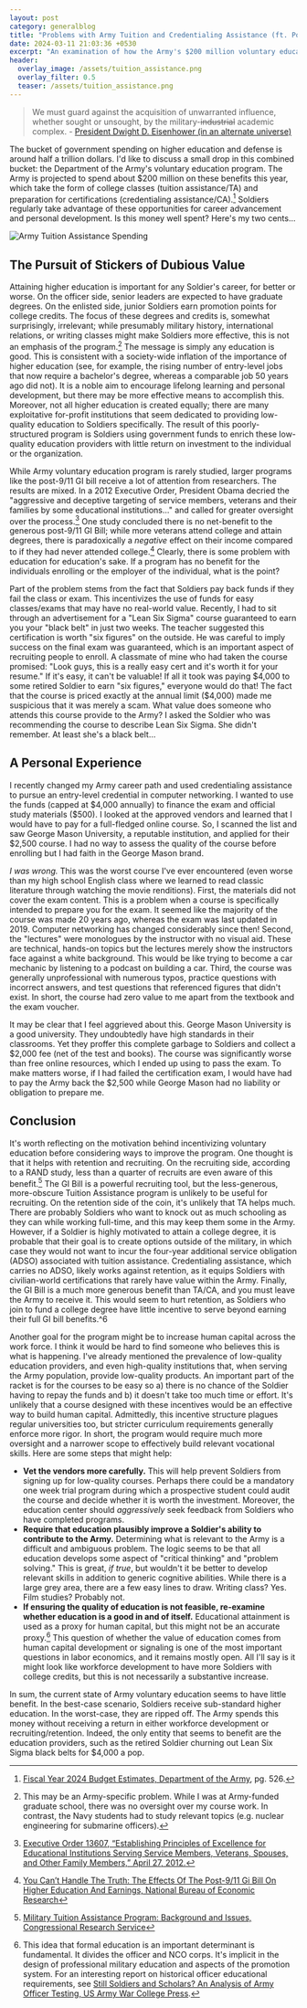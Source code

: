 ```yaml
---
layout: post
category: generalblog
title: "Problems with Army Tuition and Credentialing Assistance (ft. Possible Solutions)"
date: 2024-03-11 21:03:36 +0530
excerpt: "An examination of how the Army's $200 million voluntary education program falls short and what could be done to fix it"
header:
  overlay_image: /assets/tuition_assistance.png
  overlay_filter: 0.5
  teaser: /assets/tuition_assistance.png
---
```


> We must guard against the acquisition of unwarranted influence, whether sought or unsought, by the military-~~industrial~~ academic complex. -  [President Dwight D. Eisenhower (in an alternate universe)](https://www.archives.gov/milestone-documents/president-dwight-d-eisenhowers-farewell-address#:~:text=On%20January%2017%2C%201961%2C%20in,%22military%2Dindustrial%20complex.%22)

The bucket of government spending on higher education and defense is around half a trillion dollars. I'd like to discuss a small drop in this combined bucket: the Department of the Army's voluntary education program. The Army is projected to spend about \$200 million on these benefits this year, which take the form of college classes (tuition assistance/TA) and preparation for certifications (credentialing assistance/CA).[^1] Soldiers regularly take advantage of these opportunities for career advancement and personal development. Is this money well spent? Here's my two cents...

[^1]: [Fiscal Year 2024 Budget Estimates, Department of the Army](https://www.asafm.army.mil/Portals/72/Documents/BudgetMaterial/2024/Base%20Budget/Operation%20and%20Maintenance/Regular%20Army%20Operation%20and%20Maintenance%20Volume%201.pdf), pg. 526.

![Army Tuition Assistance Spending](/assets/tuition_assistance.png)

## The Pursuit of Stickers of Dubious Value
Attaining higher education is important for any Soldier's career, for better or worse. On the officer side, senior leaders are expected to have graduate degrees. On the enlisted side, junior Soldiers earn promotion points for college credits. The focus of these degrees and credits is, somewhat surprisingly, irrelevant; while presumably military history, international relations, or writing classes might make Soldiers more effective, this is not an emphasis of the program.[^2] The message is simply any education is good. This is consistent with a society-wide inflation of the importance of higher education (see, for example, the rising number of entry-level jobs that now require a bachelor's degree, whereas a comparable job 50 years ago did not). It is a noble aim to encourage lifelong learning and personal development, but there may be more effective means to accomplish this. Moreover, not all higher education is created equally; there are many exploitative for-profit institutions that seem dedicated to providing low-quality education to Soldiers specifically. The result of this poorly-structured program is Soldiers using government funds to enrich these low-quality education providers with little return on investment to the individual or the organization. 

While Army voluntary education program is rarely studied, larger programs like the post-9/11 GI bill receive a lot of attention from researchers. The results are mixed. In a 2012 Executive Order, President Obama decried the "aggressive and deceptive targeting of service members, veterans and their families by some educational institutions..." and called for greater oversight over the process.[^3] One study concluded there is no net-benefit to the generous post-9/11 GI Bill; while more veterans attend college and attain degrees, there is paradoxically a *negative* effect on their income compared to if they had never attended college.[^4] Clearly, there is some problem with education for education's sake. If a program has no benefit for the individuals enrolling or the employer of the individual, what is the point?

Part of the problem stems from the fact that Soldiers pay back funds if they fail the class or exam. This incentivizes the use of funds for easy classes/exams that may have no real-world value. Recently, I had to sit through an advertisement for a "Lean Six Sigma" course guaranteed to earn you your "black belt" in just two weeks. The teacher suggested this certification is worth "six figures" on the outside. He was careful to imply success on the final exam was guaranteed, which is an important aspect of recruiting people to enroll. A classmate of mine who had taken the course promised: "Look guys, this is a really easy cert and it's worth it for your resume." If it's easy, it can't be valuable! If all it took was paying \$4,000 to some retired Soldier to earn "six figures," everyone would do that! The fact that the course is priced exactly at the annual limit (\$4,000) made me suspicious that it was merely a scam. What value does someone who attends this course provide to the Army? I asked the Soldier who was recommending the course to describe Lean Six Sigma. She didn't remember. At least she's a black belt...

[^2]: This may be an Army-specific problem. While I was at Army-funded graduate school, there was no oversight over my course work. In contrast, the Navy students had to study relevant topics (e.g. nuclear engineering for submarine officers).

[^3]: [Executive Order 13607, “Establishing Principles of Excellence for Educational Institutions Serving Service Members, Veterans, Spouses, and Other Family Members,” April 27, 2012.](https://obamawhitehouse.archives.gov/the-press-office/2012/04/27/executive-order-establishing-principles-excellence-educational-instituti)

[^4]: [You Can’t Handle The Truth: The Effects Of The Post-9/11 Gi Bill On Higher Education And Earnings, National Bureau of Economic Research](https://www.nber.org/papers/w29024?utm_campaign=ntwh&utm_medium=email&utm_source=ntwg25)

## A Personal Experience 
I recently changed my Army career path and used credentialing assistance to pursue an entry-level credential in computer networking. I wanted to use the funds (capped at \$4,000 annually) to finance the exam and official study materials (\$500). I looked at the approved vendors and learned that I would have to pay for a full-fledged online course. So, I scanned the list and saw George Mason University, a reputable institution, and applied for their \$2,500 course. I had no way to assess the quality of the course before enrolling but I had faith in the George Mason brand.

*I was wrong.* This was the worst course I've ever encountered (even worse than my high school English class where we learned to read classic literature through watching the movie renditions). First, the materials did not cover the exam content. This is a problem when a course is specifically intended to prepare you for the exam. It seemed like the majority of the course was made 20 years ago, whereas the exam was last updated in 2019. Computer networking has changed considerably since then! Second, the "lectures" were monologues by the instructor with no visual aid. These are technical, hands-on topics but the lectures merely show the instructors face against a white background. This would be like trying to become a car mechanic by listening to a podcast on building a car. Third, the course was generally unprofessional with numerous typos, practice questions with incorrect answers, and test questions that referenced figures that didn't exist. In short, the course had zero value to me apart from the textbook and the exam voucher. 

It may be clear that I feel aggrieved about this. George Mason University is a good university. They undoubtedly have high standards in their classrooms. Yet they proffer this complete garbage to Soldiers and collect a \$2,000 fee (net of the test and books). The course was significantly worse than free online resources, which I ended up using to pass the exam. To make matters worse, if I had failed the certification exam, I would have had to pay the Army back the \$2,500 while George Mason had no liability or obligation to prepare me.


## Conclusion
It's worth reflecting on the motivation behind incentivizing voluntary education before considering ways to improve the program. One thought is that it helps with retention and recruiting. On the recruiting side, according to a RAND study, less than a quarter of recruits are even aware of this benefit.[^5] The GI Bill is a powerful recruiting tool, but the less-generous, more-obscure Tuition Assistance program is unlikely to be useful for recruiting. On the retention side of the coin, it's unlikely that TA helps much. There are probably Soldiers who want to knock out as much schooling as they can while working full-time, and this may keep them some in the Army. However, if a Soldier is highly motivated to attain a college degree, it is probable that their goal is to create options outside of the military, in which case they would not want to incur the four-year additional service obligation (ADSO) associated with tuition assistance. Credentialing assistance, which carries no ADSO, likely works against retention, as it equips Soldiers with civilian-world certifications that rarely have value within the Army. Finally, the GI Bill is a much more generous benefit than TA/CA, and you must leave the Army to receive it. This would seem to hurt retention, as Soldiers who join to fund a college degree have little incentive to serve beyond earning their full GI bill benefits.^6 

[^5]: [Military Tuition Assistance Program: Background and Issues, Congressional Research Service](https://crsreports.congress.gov/product/pdf/R/R47875)

[^6]: The GI bill design is a separate issue. Many of my peers are transitioning out of the military and there's a steep cliff for the benefits. If they stay two months beyond their initial service obligation, they get 50\% of the benefit. If they stay one month and 29 days, they get no benefit. Cliffs in policy design are generally bad.

Another goal for the program might be to increase human capital across the work force. I think it would be hard to find someone who believes this is what is happening. I've already mentioned the prevalence of low-quality education providers, and even high-quality institutions that, when serving the Army population, provide low-quality products. An important part of the racket is for the courses to be easy so a) there is no chance of the Soldier having to repay the funds and b) it doesn't take too much time or effort. It's unlikely that a course designed with these incentives would be an effective way to build human capital. Admittedly, this incentive structure plagues regular universities too, but stricter curriculum requirements generally enforce more rigor. In short, the program would require much more oversight and a narrower scope to effectively build relevant vocational skills. Here are some steps that might help:

- **Vet the vendors more carefully.** This will help prevent Soldiers from signing up for low-quality courses. Perhaps there could be a mandatory one week trial program during which a prospective student could audit the course and decide whether it is worth the investment. Moreover, the education center should *aggressively* seek feedback from Soldiers who have completed programs.
- **Require that education plausibly improve a Soldier's ability to contribute to the Army.** Determining what is relevant to the Army is a difficult and ambiguous problem. The logic seems to be that all education develops some aspect of "critical thinking" and "problem solving." This is great, *if true*, but wouldn't it be better to develop relevant skills in addition to generic cognitive abilities. While there is a large grey area, there are a few easy lines to draw. Writing class? Yes. Film studies? Probably not.  
- **If ensuring the quality of education is not feasible, re-examine whether education is a good in and of itself.** Educational attainment is used as a proxy for human capital, but this might not be an accurate proxy.[^7] This question of whether the value of education comes from human capital development or signaling is one of the most important questions in labor economics, and it remains mostly open. All I'll say is it might look like workforce development to have more Soldiers with college credits, but this is not necessarily a substantive increase.

In sum, the current state of Army voluntary education seems to have little benefit. In the best-case scenario, Soldiers receive sub-standard higher education. In the worst-case, they are ripped off. The Army spends this money without receiving a return in either workforce development or recruiting/retention. Indeed, the only entity that seems to benefit are the education providers, such as the retired Soldier churning out Lean Six Sigma black belts for \$4,000 a pop.

[^7]: This idea that formal education is an important determinant is fundamental. It divides the officer and NCO corps. It's implicit in the design of professional military education and aspects of the promotion system. For an interesting report on historical officer educational requirements, see [Still Soldiers and Scholars? An Analysis of Army Officer Testing, US Army War College Press](https://press.armywarcollege.edu/monographs/1/).